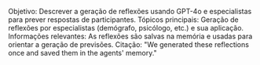 Objetivo: Descrever a geração de reflexões usando GPT-4o e especialistas para prever respostas de participantes. Tópicos principais: Geração de reflexões por especialistas (demógrafo, psicólogo, etc.) e sua aplicação. Informações relevantes: As reflexões são salvas na memória e usadas para orientar a geração de previsões. Citação: "We generated these reflections once and saved them in the agents' memory."